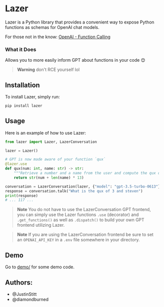 # Lazer

Lazer is a Python library that provides a convenient way to expose Python functions as schemas for OpenAI chat models.

For those not in the know: [OpenAI - Function Calling](https://platform.openai.com/docs/guides/gpt/function-calling)

### What it Does

Allows you to more easily inform GPT about functions in your code 😊

> **Warning** don't RCE yourself lol

## Installation

To install Lazer, simply run:

```bash
pip install lazer
```

## Usage

Here is an example of how to use Lazer:

```python
from lazer import Lazer, LazerConversation

lazer = Lazer()

# GPT is now made aware of your function `qux`
@lazer.use
def qux(num: int, name: str) -> str:
    """Retrieve a number and a name from the user and compute the qux of it"""
    return str(num + len(name) * 13)

conversation = LazerConversation(lazer, {"model": "gpt-3.5-turbo-0613"})
response = conversation.talk("What is the qux of 3 and steven")
print(response)
# ... 117 ...
```

> **Note** You do not have to use the LazerConversation GPT frontend, you can simply use
the Lazer functions `.use` (decorator) and `.get_functions()` as well as
`.dispatch()` to build your own GPT frontend utilizing Lazer.

> **Note** If you are using the LazerConversation frontend be sure to set an
`OPENAI_API_KEY` in a `.env` file somewhere in your directory.


## Demo

Go to [demo/](demo/) for some demo code.


## Authors:

* @JustinStitt
* @diamondburned
